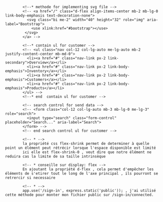 
            <!--* methode for implementing svg file -->
            <!-- <a href="/" class="d-flex align-items-center mb-2 mb-lg-0 link-body-emphasis text-decoration-none">
              <svg class="bi me-2" width="40" height="32" role="img" aria-label="Bootstrap">
                <use xlink:href="#bootstrap"></use>
             </svg>
            </a> -->
            
            <!--* contain ul for customer -->
            <!-- <ul class="nav col-12 col-lg-auto me-lg-auto mb-2 justify-content-center mb-md-0">
              <li><a href="#" class="nav-link px-2 link-secondary">Overview</a></li>
              <li><a href="#" class="nav-link px-2 link-body-emphasis">Inventory</a></li>
              <li><a href="#" class="nav-link px-2 link-body-emphasis">Customers</a></li>
              <li><a href="#" class="nav-link px-2 link-body-emphasis">Products</a></li>
            </ul> -->
            <!--* end  contain ul for customer -->
    
            <!-- search control for send data -->
            <!-- <form class="col-12 col-lg-auto mb-3 mb-lg-0 me-lg-3" role="search">
              <input type="search" class="form-control" placeholder="Search..." aria-label="Search">
            </form> -->
            <!-- end search control ul for customer -->

            <!-- * -->
            la propriété css flex-shrink permet de determiner à quelle point un élément peut rétrécir lorsque l'espace disponible est limité 
            ici elle est flex-shrink-0 , veut dire que notre élément ne reduira cas la limite de sa taille intrinsèque 

            <!-- * conseille sur display: flex -->
            En ajoutant la propriété d-flex , cela permet d'empêcher les éléments de s'etirer tout le long de l'axe principal , ils pourront se retrercir si necessaire 

            <!-- * -->
            app.use('/sign-in', express.static('public')); , j'ai utilisé cette méthode pour monter mon fichier public sur /sign-in/connected. 